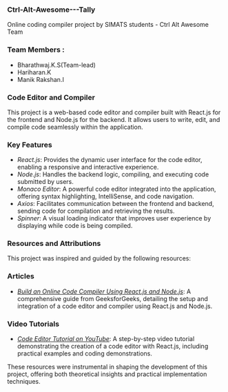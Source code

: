 ### Ctrl-Alt-Awesome---Tally
Online coding compiler project by SIMATS students - Ctrl Alt Awesome Team

### Team Members :
- Bharathwaj.K.S(Team-lead)
- Hariharan.K
- Manik Rakshan.I

### Code Editor and Compiler

This project is a web-based code editor and compiler built with React.js for the frontend and Node.js for the backend. It allows users to write, edit, and compile code seamlessly within the application.

### Key Features

- *React.js*: Provides the dynamic user interface for the code editor, enabling a responsive and interactive experience.
- *Node.js*: Handles the backend logic, compiling, and executing code submitted by users.
- *Monaco Editor*: A powerful code editor integrated into the application, offering syntax highlighting, IntelliSense, and code navigation.
- *Axios*: Facilitates communication between the frontend and backend, sending code for compilation and retrieving the results.
- *Spinner*: A visual loading indicator that improves user experience by displaying while code is being compiled.

### Resources and Attributions

This project was inspired and guided by the following resources:

### Articles
- *[Build an Online Code Compiler Using React.js and Node.js](https://www.geeksforgeeks.org/build-an-online-code-compiler-using-react-js-and-node-js/)*: A comprehensive guide from GeeksforGeeks, detailing the setup and integration of a code editor and compiler using React.js and Node.js.

### Video Tutorials
- *[Code Editor Tutorial on YouTube](https://www.youtube.com/watch?v=k49ZR3hRMzA)*: A step-by-step video tutorial demonstrating the creation of a code editor with React.js, including practical examples and coding demonstrations.

These resources were instrumental in shaping the development of this project, offering both theoretical insights and practical implementation techniques.
